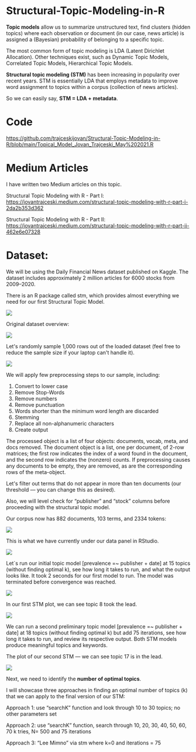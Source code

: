 # Structural-Topic-Modeling-in-R

**Topic models** allow us to summarize unstructured text, find clusters (hidden topics) where each observation or document (in our case, news article) is assigned a (Bayesian) probability of belonging to a specific topic.

The most common form of topic modeling is LDA (Latent Dirichlet Allocation). Other techniques exist, such as Dynamic Topic Models, Correlated Topic Models, Hierarchical Topic Models.

**Structural topic modeling (STM)** has been increasing in popularity over recent years. STM is essentially LDA that employs metadata to improve word assignment to topics within a corpus (collection of news articles).

So we can easily say, **STM = LDA + metadata**.

# Code
https://github.com/trajceskijovan/Structural-Topic-Modeling-in-R/blob/main/Topical_Model_Jovan_Trajceski_May%202021.R

# Medium Articles
I have written two Medium articles on this topic.

Structural Topic Modeling with R - Part I: https://jovantrajceski.medium.com/structural-topic-modeling-with-r-part-i-2da2b353d362

Structural Topic Modeling with R - Part II: https://jovantrajceski.medium.com/structural-topic-modeling-with-r-part-ii-462e6e07328

# Dataset:
We will be using the Daily Financial News dataset published on Kaggle. The dataset includes approximately 2 million articles for 6000 stocks from 2009–2020.

There is an R package called stm, which provides almost everything we need for our first Structural Topic Model.

![](samples/0.png)

Original dataset overview:

![](samples/economist1.png)

Let's randomly sample 1,000 rows out of the loaded dataset (feel free to reduce the sample size if your laptop can't handle it).

![](samples/economist2.png)

We will apply few preprocessing steps to our sample, including:

1. Convert to lower case
2. Remove Stop-Words
3. Remove numbers
4. Remove punctuation
5. Words shorter than the minimum word length are discarded
6. Stemming
7. Replace all non-alphanumeric characters
8. Create output


The processed object is a list of four objects: documents, vocab, meta, and docs removed. The document object is a list, one per document, of 2-row matrices; the first row indicates the index of a word found in the document, and the second row indicates the (nonzero) counts. If preprocessing causes any documents to be empty, they are removed, as are the corresponding rows of the meta-object.

Let's filter out terms that do not appear in more than ten documents (our threshold — you can change this as desired).

Also, we will level check for “publisher” and “stock” columns before proceeding with the structural topic model.

Our corpus now has 882 documents, 103 terms, and 2334 tokens:

![](samples/economist3.png)

This is what we have currently under our data panel in RStudio.

![](samples/economist4.png)


Let`s run our initial topic model [prevalence =~ publisher + date] at 15 topics (without finding optimal k), see how long it takes to run, and what the output looks like.
It took 2 seconds for our first model to run. The model was terminated before convergence was reached.

![](samples/economist5.png)

In our first STM plot, we can see topic 8 took the lead.

![](samples/economist6.png)


We can run a second preliminary topic model [prevalence =~ publisher + date] at 18 topics (without finding optimal k) but add 75 iterations, see how long it takes to run, and review its respective output. Both STM models produce meaningful topics and keywords.

The plot of our second STM — we can see topic 17 is in the lead.

![](samples/economist7.png)

Next, we need to identify the **number of optimal topics**.

I will showcase three approaches in finding an optimal number of topics (k) that we can apply to the final version of our STM:

Approach 1: use “searchK” function and look through 10 to 30 topics; no other parameters set

Approach 2: use “searchK” function, search through 10, 20, 30, 40, 50, 60, 70 k tries, N= 500 and 75 iterations

Approach 3: “Lee Mimno” via stm where k=0 and iterations = 75

























